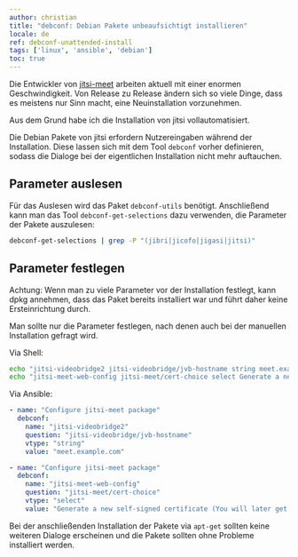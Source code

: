 ```yaml
---
author: christian
title: "debconf: Debian Pakete unbeaufsichtigt installieren"
locale: de
ref: debconf-unattended-install
tags: ['linux', 'ansible', 'debian']
toc: true
---
```


Die Entwickler von [jitsi-meet][jitsi] arbeiten aktuell mit einer enormen
Geschwindigkeit. Von Release zu Release ändern sich so viele Dinge, dass
es meistens nur Sinn macht, eine Neuinstallation vorzunehmen.

Aus dem Grund habe ich die Installation von jitsi vollautomatisiert.

Die Debian Pakete von jitsi erfordern Nutzereingaben während der Installation.
Diese lassen sich mit dem Tool `debconf` vorher definieren, sodass die Dialoge
bei der eigentlichen Installation nicht mehr auftauchen.

## Parameter auslesen

Für das Auslesen wird das Paket `debconf-utils` benötigt.
Anschließend kann man das Tool `debconf-get-selections` dazu verwenden, die Parameter
der Pakete auszulesen:

```sh
debconf-get-selections | grep -P "(jibri|jicofo|jigasi|jitsi)"
```

## Parameter festlegen

Achtung: Wenn man zu viele Parameter vor der Installation festlegt, kann dpkg
annehmen, dass das Paket bereits installiert war und führt daher keine Ersteinrichtung
durch.

Man sollte nur die Parameter festlegen, nach denen auch bei der manuellen Installation
gefragt wird.

Via Shell:

```sh
echo "jitsi-videobridge2 jitsi-videobridge/jvb-hostname string meet.example.com" | debconf-set-selections
echo "jitsi-meet-web-config jitsi-meet/cert-choice select Generate a new self-signed certificate (You will later get a chance to obtain a Let's encrypt certificate)" | debconf-set-selections
```

Via Ansible:

```yml
- name: "Configure jitsi-meet package"
  debconf:
    name: "jitsi-videobridge2"
    question: "jitsi-videobridge/jvb-hostname"
    vtype: "string"
    value: "meet.example.com"

- name: "Configure jitsi-meet package"
  debconf:
    name: "jitsi-meet-web-config"
    question: "jitsi-meet/cert-choice"
    vtype: "select"
    value: "Generate a new self-signed certificate (You will later get a chance to obtain a Let's encrypt certificate)"
```

Bei der anschließenden Installation der Pakete via `apt-get` sollten keine weiteren Dialoge
erscheinen und die Pakete sollten ohne Probleme installiert werden.

[jitsi]: https://jitsi.org/jitsi-meet/
